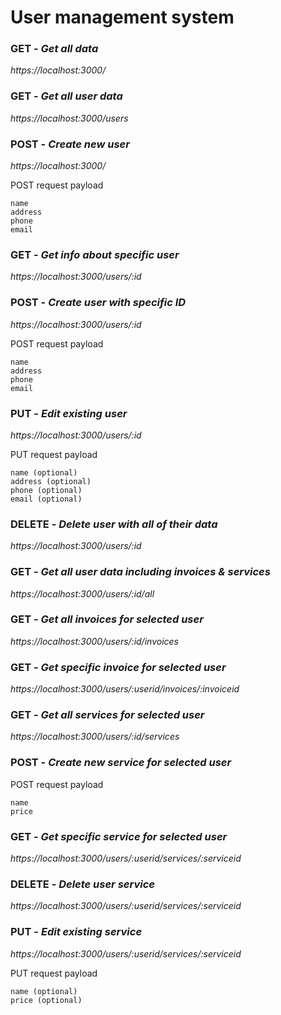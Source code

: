 # User management system
### GET - _Get all data_
_https://localhost:3000/_
### GET - _Get all user data_
_https://localhost:3000/users_
### POST - _Create new user_
_https://localhost:3000/_

POST request payload
```
name
address
phone
email
```
### GET - _Get info about specific user_
_https://localhost:3000/users/:id_
### POST - _Create user with specific ID_
_https://localhost:3000/users/:id_

POST request payload
```
name
address
phone
email
```
### PUT - _Edit existing user_
_https://localhost:3000/users/:id_

PUT request payload
```
name (optional)
address (optional)
phone (optional)
email (optional)
```
### DELETE - _Delete user with all of their data_
_https://localhost:3000/users/:id_
### GET - _Get all user data including invoices & services_
_https://localhost:3000/users/:id/all_
### GET - _Get all invoices for selected user_
_https://localhost:3000/users/:id/invoices_
### GET - _Get specific invoice for selected user_
_https://localhost:3000/users/:userid/invoices/:invoiceid_
### GET - _Get all services for selected user_
_https://localhost:3000/users/:id/services_
### POST - _Create new service for selected user_

POST request payload
```
name
price
```
### GET - _Get specific service for selected user_
_https://localhost:3000/users/:userid/services/:serviceid_
### DELETE - _Delete user service_
_https://localhost:3000/users/:userid/services/:serviceid_
### PUT - _Edit existing service_
_https://localhost:3000/users/:userid/services/:serviceid_

PUT request payload
```
name (optional)
price (optional)
```